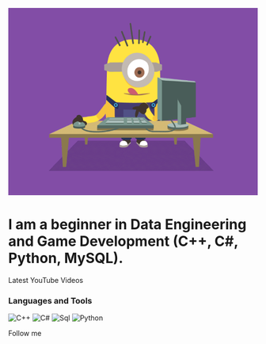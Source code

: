 [![Header](https://github.com/MaksimSinyu/maksimsinyu/blob/main/assets/image_861011182205489056860.gif)](https://github.com/MaksimSinyu)

# I am a beginner in Data Engineering and Game Development (C++, C#, Python, MySQL).

Latest YouTube Videos

### Languages and Tools
![C++](https://img.shields.io/badge/-C++-090909?style=for-the-badge&logo=C%2b%2b&logoColor=6296CC)
![C#](https://img.shields.io/badge/c%23-090909?style=for-the-badge&logo=c-sharp&logoColor=162345)
![Sql](https://img.shields.io/badge/-Sql-090909?style=for-the-badge&logo=mysql&logoColor=47C5F)
![Python](https://img.shields.io/badge/-Python-090909?style=for-the-badge&logo=python&logoColor=FFDF00)


Follow me
